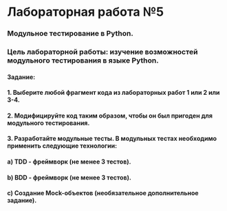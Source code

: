 # Лабораторная работа №5

### Модульное тестирование в Python.

### Цель лабораторной работы: изучение возможностей модульного тестирования в языке Python.

#### Задание:

#### 1. Выберите любой фрагмент кода из лабораторных работ 1 или 2 или 3-4.

#### 2. Модифицируйте код таким образом, чтобы он был пригоден для модульного тестирования.

#### 3. Разработайте модульные тесты. В модульных тестах необходимо применить следующие технологии:

#### a) TDD - фреймворк (не менее 3 тестов).

#### b) BDD - фреймворк (не менее 3 тестов).

#### c) Создание Mock-объектов (необязательное дополнительное задание).


